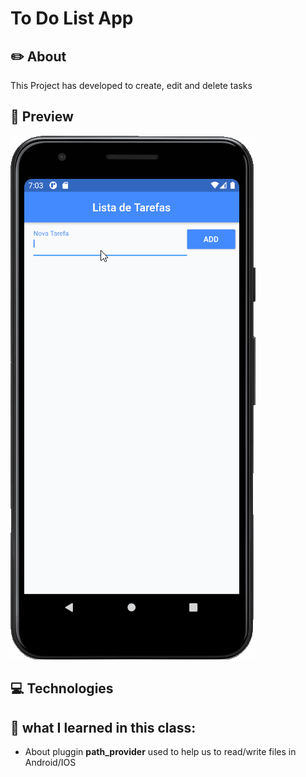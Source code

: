 # To Do List App

## ✏️ About
This Project has developed to create, edit and delete tasks

## 📱 Preview

![](.github/preview.gif)

## 💻 Technologies 



## 🧠 what I learned in this class:
- About pluggin __path_provider__ used to help us to read/write files in Android/IOS
